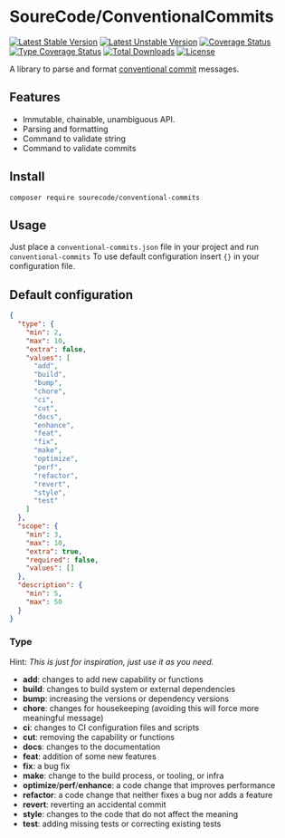 
# SoureCode/ConventionalCommits

[![Latest Stable Version](https://poser.pugx.org/sourecode/conventional-commits/v)](https://packagist.org/packages/sourecode/conventional-commits)
[![Latest Unstable Version](https://poser.pugx.org/sourecode/conventional-commits/v/unstable)](https://packagist.org/packages/sourecode/conventional-commits)
[![Coverage Status](https://coveralls.io/repos/github/SoureCode/ConventionalCommits/badge.svg?branch=master)](https://coveralls.io/github/SoureCode/ConventionalCommits?branch=master)
[![Type Coverage Status](https://shepherd.dev/github/SoureCode/ConventionalCommits/coverage.svg)](https://shepherd.dev/github/SoureCode/ConventionalCommits)
[![Total Downloads](https://poser.pugx.org/sourecode/conventional-commits/downloads)](https://packagist.org/packages/sourecode/conventional-commits)
[![License](https://poser.pugx.org/sourecode/conventional-commits/license)](https://packagist.org/packages/sourecode/conventional-commits)

A library to parse and format [conventional commit](https://www.conventionalcommits.org) messages.

## Features

- Immutable, chainable, unambiguous API.
- Parsing and formatting
- Command to validate string
- Command to validate commits

## Install

```
composer require sourecode/conventional-commits
```

## Usage

Just place a `conventional-commits.json` file in your project and run `conventional-commits`
To use default configuration insert `{}` in your configuration file.

## Default configuration


```json
{
  "type": {
    "min": 2,
    "max": 10,
    "extra": false,
    "values": [
      "add",
      "build",
      "bump",
      "chore",
      "ci",
      "cut",
      "docs",
      "enhance",
      "feat",
      "fix",
      "make",
      "optimize",
      "perf",
      "refactor",
      "revert",
      "style",
      "test"
    ]
  },
  "scope": {
    "min": 3,
    "max": 10,
    "extra": true,
    "required": false,
    "values": []
  },
  "description": {
    "min": 5,
    "max": 50
  }
}
```

### Type

Hint: *This is just for inspiration, just use it as you need.*

- **add**: changes to add new capability or functions
- **build**: changes to build system or external dependencies
- **bump**: increasing the versions or dependency versions
- **chore**: changes for housekeeping (avoiding this will force more meaningful message)
- **ci**: changes to CI configuration files and scripts
- **cut**: removing the capability or functions
- **docs**: changes to the documentation
- **feat**: addition of some new features
- **fix**: a bug fix
- **make**: change to the build process, or tooling, or infra
- **optimize**/**perf**/**enhance**: a code change that improves performance
- **refactor**: a code change that neither fixes a bug nor adds a feature
- **revert**: reverting an accidental commit
- **style**: changes to the code that do not affect the meaning
- **test**: adding missing tests or correcting existing tests
